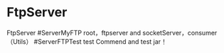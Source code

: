 # FtpServer
FtpServer
#ServerMyFTP
root，ftpserver and socketServer，consumer（Utils）
#ServerFTPTest
test Commend and test jar！
